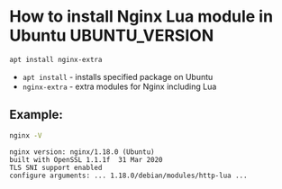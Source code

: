 # How to install Nginx Lua module in Ubuntu UBUNTU_VERSION

```bash
apt install nginx-extra
```

- `apt install` - installs specified package on Ubuntu
- `nginx-extra` - extra modules for Nginx including Lua

## Example: 
```bash
nginx -V
```
```
nginx version: nginx/1.18.0 (Ubuntu)
built with OpenSSL 1.1.1f  31 Mar 2020
TLS SNI support enabled
configure arguments: ... 1.18.0/debian/modules/http-lua ...
```

